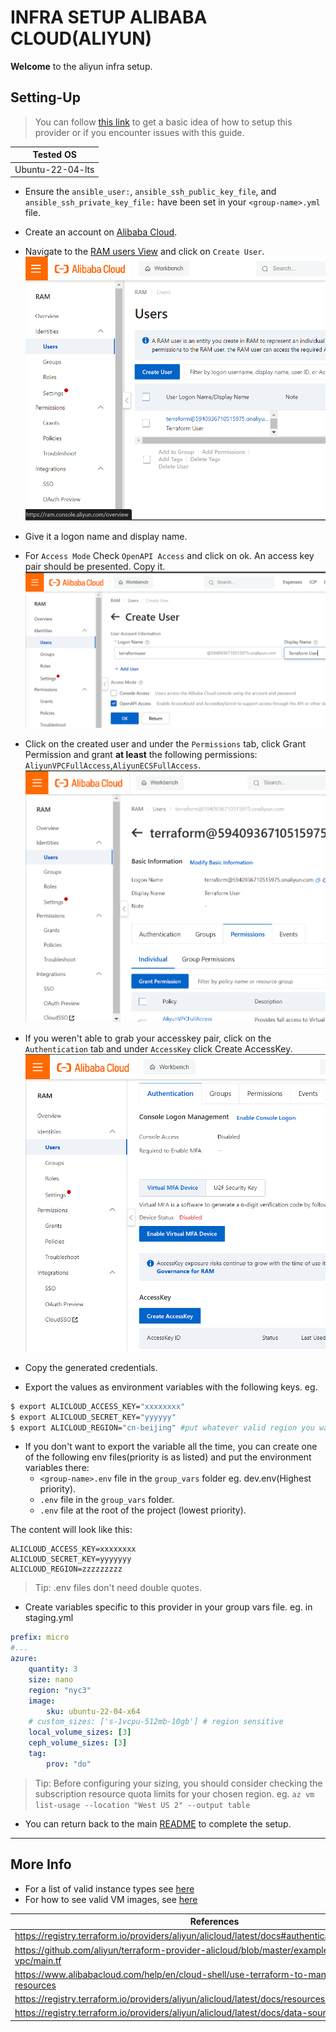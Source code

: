 # INFRA SETUP ALIBABA CLOUD(ALIYUN)

**Welcome** to the aliyun infra setup.

## Setting-Up
> You can follow [this link](https://www.alibabacloud.com/help/en/cloud-shell/use-terraform-to-manage-alibaba-cloud-resources)
to get a basic idea of how to setup this provider or if you encounter issues with this guide.

|Tested OS|
|---------|
|Ubuntu-22-04-lts|

- Ensure the `ansible_user:`, `ansible_ssh_public_key_file`, and `ansible_ssh_private_key_file:` have been set in your `<group-name>.yml` file.

- Create an account on [Alibaba Cloud](https://www.alibabacloud.com/).
- Navigate to the [RAM users View](https://ram.console.aliyun.com/users) and click on `Create User`.
![ram-page](images/ram-page.png)
- Give it a logon name and display name.
- For `Access Mode` Check `OpenAPI Access` and click on ok. An access key pair should be presented. Copy it.
![ram-create](images/ram-create.png)
- Click on the created user and under the `Permissions` tab, click Grant Permission and grant **at least**
the following permissions: `AliyunVPCFullAccess`,`AliyunECSFullAccess`.
![grant-permission](images/grant-permission.png)
- If you weren't able to grab your accesskey pair, click on the `Authentication` tab and
under `AccessKey` click Create AccessKey.
![create-accesskey](images/create-accesskey.png)
- Copy the generated credentials.

- Export the  values as environment variables with the following keys.
eg.
```bash
$ export ALICLOUD_ACCESS_KEY="xxxxxxxx"
$ export ALICLOUD_SECRET_KEY="yyyyyy"
$ export ALICLOUD_REGION="cn-beijing" #put whatever valid region you want
```
- If you don't want to export the variable all the time, you can create one of the following env files(priority is as listed) and put the environment variables there:
    - `<group-name>.env` file in the `group_vars` folder eg. dev.env(Highest priority).
    - `.env` file in the `group_vars` folder.
    - `.env` file at the root of the project (lowest priority).

The content will look like this:
```
ALICLOUD_ACCESS_KEY=xxxxxxxx
ALICLOUD_SECRET_KEY=yyyyyyy
ALICLOUD_REGION=zzzzzzzzz
```
> Tip: .env files don't need double quotes.

- Create variables specific to this provider in your group vars file.
eg. in staging.yml
``` yaml
prefix: micro
#...
azure:
    quantity: 3
    size: nano
    region: "nyc3"
    image: 
        sku: ubuntu-22-04-x64
    # custom_sizes: ['s-1vcpu-512mb-10gb'] # region sensitive 
    local_volume_sizes: [3]
    ceph_volume_sizes: [3]
    tag:
        prov: "do"
```
> Tip: Before configuring your sizing, you should consider checking the subscription resource quota limits
for your chosen region. eg. `az vm list-usage --location "West US 2" --output table`
- You can return back to the main [README](../../README.md) to complete the setup.
___

## More Info
- For a list of valid instance types see [here](https://g.alicdn.com/aliyun/ecs-price-info-intl/2.0.275/price/download/instancePrice.json)
- For how to see valid VM images, see [here](https://learn.microsoft.com/en-us/azure/virtual-machines/linux/cli-ps-findimage)

| References|
|-----------|
| https://registry.terraform.io/providers/aliyun/alicloud/latest/docs#authentication |
| https://github.com/aliyun/terraform-provider-alicloud/blob/master/examples/ecs-new-vpc/main.tf |
| https://www.alibabacloud.com/help/en/cloud-shell/use-terraform-to-manage-alibaba-cloud-resources |
| https://registry.terraform.io/providers/aliyun/alicloud/latest/docs/resources/ecs_disk_attachment |
| https://registry.terraform.io/providers/aliyun/alicloud/latest/docs/data-sources/instance_types |

<!-- - Set the name of the ssh key you created in the `ssh_key_name:` field of each of your desired environments.
eg. (if the key name is `root_ssh`) -->
<!-- ``` yaml
...
ssh_key_name: root_ssh
...
``` -->